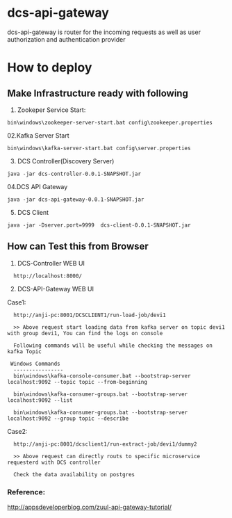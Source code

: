 # dcs-api-gateway
dcs-api-gateway is router for the incoming requests as well as user authorization and authentication provider

# How to deploy  

## Make Infrastructure ready with following

01. Zookeper Service Start:
```
bin\windows\zookeeper-server-start.bat config\zookeeper.properties
```

02.Kafka Server Start
```
bin\windows\kafka-server-start.bat config\server.properties
```

03. DCS Controller(Discovery Server)
```
java -jar dcs-controller-0.0.1-SNAPSHOT.jar
```

04.DCS API Gateway
```
java -jar dcs-api-gateway-0.0.1-SNAPSHOT.jar
```

05. DCS Client
```
java -jar -Dserver.port=9999  dcs-client-0.0.1-SNAPSHOT.jar
```

## How can Test this from Browser

01. DCS-Controller WEB UI

```
  http://localhost:8000/
```

02. DCS-API-Gateway WEB UI

Case1:
```
  http://anji-pc:8001/DCSCLIENT1/run-load-job/devi1 
  
  >> Above request start loading data from kafka server on topic devi1 with group devi1, You can find the logs on console
  
  Following commands will be useful while checking the messages on kafka Topic
  
 Windows Commands
  ----------------
  bin\windows\kafka-console-consumer.bat --bootstrap-server localhost:9092 --topic topic --from-beginning
 
  bin\windows\kafka-consumer-groups.bat --bootstrap-server localhost:9092 --list

  bin\windows\kafka-consumer-groups.bat --bootstrap-server localhost:9092 --group topic --describe
```  
Case2:
```
  http://anji-pc:8001/dcsclient1/run-extract-job/devi1/dummy2

  >> Above request can directly routs to specific microservice requesterd with DCS controller 
  
  Check the data availability on postgres
```

### Reference:
http://appsdeveloperblog.com/zuul-api-gateway-tutorial/

